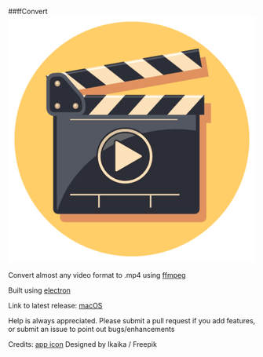 ##ffConvert
![ffConvert](./media/icon.png)

Convert almost any video format to .mp4 using [ffmpeg](https://ffmpeg.org/)

Built using [electron](http://electron.atom.io/)

Link to latest release: [macOS](https://github.com/hanayik/ffConvert/releases/download/1.0.3/macOS.zip)

Help is always appreciated. Please submit a pull request if you add features, or submit an issue to point out bugs/enhancements


Credits: [app icon](http://www.freepik.com) Designed by Ikaika / Freepik
